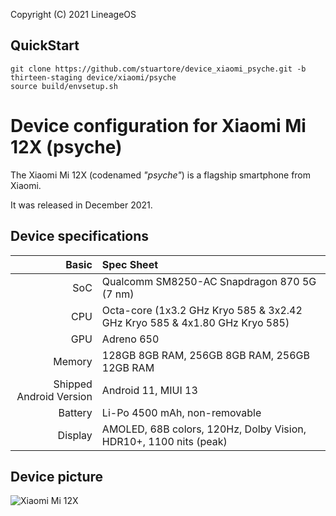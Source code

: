 Copyright (C) 2021 LineageOS
## QuickStart
```
git clone https://github.com/stuartore/device_xiaomi_psyche.git -b thirteen-staging device/xiaomi/psyche
source build/envsetup.sh
```
Device configuration for Xiaomi Mi 12X (psyche)
=========================================

The Xiaomi Mi 12X (codenamed _"psyche"_) is a flagship smartphone from Xiaomi.

It was released in December 2021.

## Device specifications

Basic   | Spec Sheet
-------:|:-------------------------
SoC     | Qualcomm SM8250-AC Snapdragon 870 5G (7 nm)
CPU     | Octa-core (1x3.2 GHz Kryo 585 & 3x2.42 GHz Kryo 585 & 4x1.80 GHz Kryo 585)
GPU     | Adreno 650
Memory  | 128GB 8GB RAM, 256GB 8GB RAM, 256GB 12GB RAM
Shipped Android Version | Android 11, MIUI 13
Battery | Li-Po 4500 mAh, non-removable
Display |  	AMOLED, 68B colors, 120Hz, Dolby Vision, HDR10+, 1100 nits (peak)

## Device picture

![Xiaomi Mi 12X](https://fdn2.gsmarena.com/vv/pics/xiaomi/xiaomi-12x-1.jpg "Xiaomi Mi 12X")
